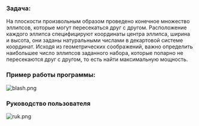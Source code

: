 ### Задача: ###
На плоскости произвольным образом проведено конечное множество эллипсов, которые
могут пересекаться друг с другом. Расположение каждого эллипса специфицируют
координаты центра эллипса, ширина и высота, они заданы натуральными числами в
декартовой системе координат. Исходя из геометрических соображений, важно определить
наибольшее число эллипсов заданного набора, которые попарно не пересекаются друг с
другом, то есть найти максимальную мощность.
### Пример работы программы: ###
![blash.png](https://bitbucket.org/repo/76nyzj/images/1743532673-blash.png)
### Руководство пользователя ###
![ruk.png](https://bitbucket.org/repo/76nyzj/images/888299295-ruk.png)